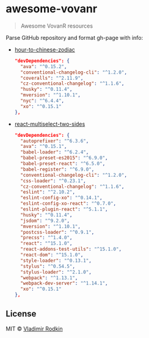 # awesome-vovanr

> Awesome VovanR resources

Parse GitHub repository and format gh-page with info:

- [hour-to-chinese-zodiac](https://github.com/VovanR/hour-to-chinese-zodiac)

  ```json
  "devDependencies": {
    "ava": "^0.15.2",
    "conventional-changelog-cli": "^1.2.0",
    "coveralls": "^2.11.9",
    "cz-conventional-changelog": "^1.1.6",
    "husky": "^0.11.4",
    "mversion": "^1.10.1",
    "nyc": "^6.4.4",
    "xo": "^0.15.1"
  },
  ```
  
- [react-multiselect-two-sides](https://github.com/VovanR/react-multiselect-two-sides)

  ```json
  "devDependencies": {
    "autoprefixer": "^6.3.6",
    "ava": "^0.15.1",
    "babel-loader": "^6.2.4",
    "babel-preset-es2015": "^6.9.0",
    "babel-preset-react": "^6.5.0",
    "babel-register": "^6.9.0",
    "conventional-changelog-cli": "^1.2.0",
    "css-loader": "^0.23.1",
    "cz-conventional-changelog": "^1.1.6",
    "eslint": "^2.10.2",
    "eslint-config-xo": "^0.14.1",
    "eslint-config-xo-react": "^0.7.0",
    "eslint-plugin-react": "^5.1.1",
    "husky": "^0.11.4",
    "jsdom": "^9.2.0",
    "mversion": "^1.10.1",
    "postcss-loader": "^0.9.1",
    "precss": "^1.4.0",
    "react": "^15.1.0",
    "react-addons-test-utils": "^15.1.0",
    "react-dom": "^15.1.0",
    "style-loader": "^0.13.1",
    "stylus": "^0.54.5",
    "stylus-loader": "^2.1.0",
    "webpack": "^1.13.1",
    "webpack-dev-server": "^1.14.1",
    "xo": "^0.15.1"
  },
  ```

## License
MIT © [Vladimir Rodkin](https://github.com/VovanR)
